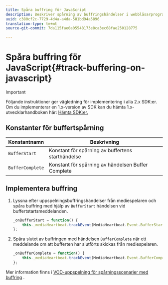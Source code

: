 ```yaml
---
title: Spåra buffring för JavaScript
description: Beskriver spårning av buffringshändelser i webbläsarprogram (JS).
uuid: c380cf2c-7729-4d4a-a4da-581bd94a5896
translation-type: tm+mt
source-git-commit: 7da115fae0a05548173e8ca3ec68fae250128775

---
```



# Spåra buffring för JavaScript{#track-buffering-on-javascript}

>[!IMPORTANT]
>
>Följande instruktioner ger vägledning för implementering i alla 2.x SDK:er. Om du implementerar en 1.x-version av SDK kan du hämta 1.x-utvecklarhandboken här: [Hämta SDK:er.](/help/sdk-implement/download-sdks.md)

## Konstanter för buffertspårning

| Konstantnamn | Beskrivning |
|---|---|
| `BufferStart` | Konstant för spårning av buffertens starthändelse |
| `BufferComplete` | Konstant för spårning av händelsen Buffer Complete |

## Implementera buffring

1. Lyssna efter uppspelningsbuffringshändelser från mediespelaren och spåra buffring med hjälp av `BufferStart` händelsen vid buffertstartsmeddelanden.

   ```js
   _onBufferStart = function() { 
       this._mediaHeartbeat.trackEvent(MediaHeartbeat.Event.BufferStart); 
   };
   ```

1. Spåra slutet av buffringen med händelsen `BufferComplete` när ett meddelande om att bufferten har slutförts skickas från mediespelaren.

   ```js
   _onBufferComplete = function() { 
       this._mediaHeartbeat.trackEvent(MediaHeartbeat.Event.BufferComplete); 
   };
   ```

Mer information finns i [VOD-uppspelning för spårningsscenarier med buffring](/help/sdk-implement/tracking-scenarios/vod-buffering.md) .

